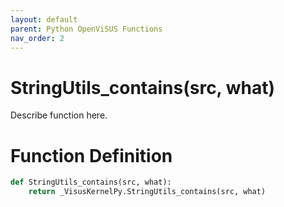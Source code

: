 ```yaml
---
layout: default
parent: Python OpenViSUS Functions
nav_order: 2
---
```


# StringUtils_contains(src, what)

Describe function here.

# Function Definition

```python
def StringUtils_contains(src, what):
    return _VisusKernelPy.StringUtils_contains(src, what)

```